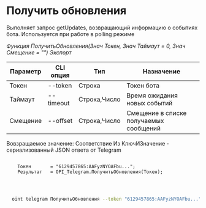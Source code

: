 ﻿---
sidebar_position: 2
---

# Получить обновления
Выполняет запрос getUpdates, возвращающий информацию о событиях бота. Используется при работе в polling режиме


*Функция ПолучитьОбновления(Знач Токен, Знач Таймаут = 0, Знач Смещение = "") Экспорт*

  | Параметр | CLI опция | Тип | Назначение |
  |-|-|-|-|
  | Токен | --token | Строка | Токен бота |
  | Таймаут | --timeout | Строка,Число | Время ожидания новых событий |
  | Смещение | --offset | Строка,Число | Смещение в списке получаемых сообщений |

  
  Вовзращаемое значение:   Соответствие Из КлючИЗначение - сериализованный JSON ответа от Telegram

```bsl title="Пример кода"
	
    Токен       = "6129457865:AAFyzNYOAFbu...";
    Результат   = OPI_Telegram.ПолучитьОбновления(Токен);

	
```

```sh title="Пример команд CLI"
    
  oint telegram ПолучитьОбновления --token "6129457865:AAFyzNYOAFbu..." --timeout %timeout% --offset %offset%

```


```json title="Результат"



```
